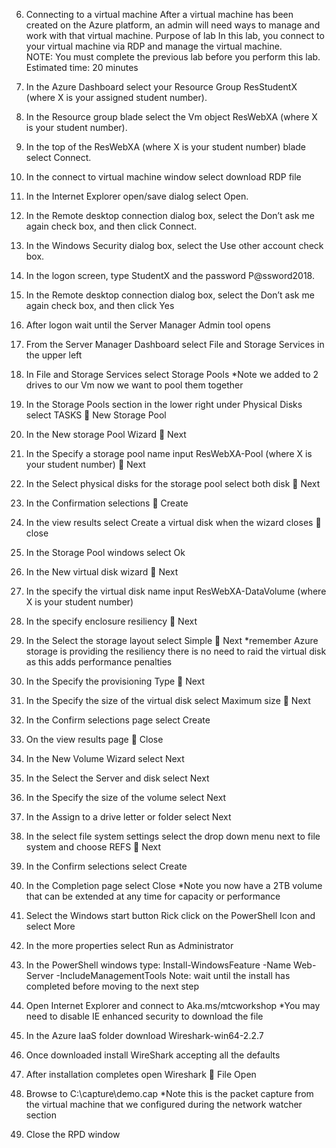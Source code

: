 6.	Connecting to a virtual machine 
After a virtual machine has been created on the Azure platform, an admin will need ways to manage and work with that virtual machine. 
Purpose of lab
In this lab, you connect to your virtual machine via RDP and manage the virtual machine.  
NOTE: You must complete the previous lab before you perform this lab. 
Estimated time: 20 minutes 
1.	In the Azure Dashboard select your Resource Group ResStudentX (where X is your assigned student number).
1.	In the Resource group blade select the Vm object ResWebXA (where X is your student number).
2.	In the top of the ResWebXA (where X is your student number) blade select Connect.
3.	In the connect to virtual machine window select download RDP file
4.	In the Internet Explorer open/save dialog select Open.
5.	In the Remote desktop connection dialog box, select the Don’t ask me again check box, and then click Connect. 
6.	In the Windows Security dialog box, select the Use other account check box.
7.	In the logon screen, type StudentX and the password P@ssword2018. 
8.	In the Remote desktop connection dialog box, select the Don’t ask me again check box, and then click Yes
9.	After logon wait until the Server Manager Admin tool opens
10.	From the Server Manager Dashboard select File and Storage Services in the upper left
11.	In File and Storage Services select Storage Pools
*Note we added to 2 drives to our Vm now we want to pool them together
12.	In the Storage Pools section in the lower right under Physical Disks select TASKS  New Storage Pool
13.	In the New storage Pool Wizard  Next
14.	In the Specify a storage pool name input ResWebXA-Pool (where X is your student number)  Next
15.	In the Select physical disks for the storage pool select both disk  Next
16.	In the Confirmation selections  Create
17.	In the view results select Create a virtual disk when the wizard closes  close
18.	In the Storage Pool windows select Ok
19.	In the New virtual disk wizard  Next
20.	In the specify the virtual disk name input ResWebXA-DataVolume (where X is your student number)
21.	In the specify enclosure resiliency  Next
22.	In the Select the storage layout select Simple  Next
*remember Azure storage is providing the resiliency there is no need to raid the virtual disk as this adds performance penalties
23.	In the Specify the provisioning Type  Next
24.	In the Specify the size of the virtual disk select Maximum size  Next 
25.	In the Confirm selections page select Create
26.	On the view results page  Close
27.	In the New Volume Wizard select Next
28.	In the Select the Server and disk select Next 
29.	In the Specify the size of the volume select Next 
30.	In the Assign to a drive letter or folder select Next
31.	In the select file system settings select the drop down menu next to file system and choose REFS  Next
32.	In the Confirm selections select Create
33.	In the Completion page select Close
*Note you now have a 2TB volume that can be extended at any time for capacity or performance 
34.	Select the Windows start button Rick click on the PowerShell Icon and select More
35.	In the more properties select Run as Administrator
36.	In the PowerShell windows type:
 Install-WindowsFeature  -Name Web-Server  -IncludeManagementTools
Note: wait until the install has completed before moving to the next step

37.	 Open Internet Explorer and connect to Aka.ms/mtcworkshop 
*You may need to disable IE enhanced security to download the file
38.	In the Azure IaaS folder download Wireshark-win64-2.2.7
39.	Once downloaded install WireShark accepting all the defaults
40.	After installation completes open Wireshark  File Open
41.	Browse to C:\capture\demo.cap
*Note this is the packet capture from the virtual machine that we configured during the network watcher section
39.  Close the RPD window
